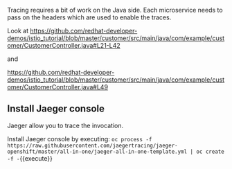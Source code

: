 Tracing requires a bit of work on the Java side. Each microservice needs to pass on the headers which are used to enable the traces.

Look at https://github.com/redhat-developer-demos/istio_tutorial/blob/master/customer/src/main/java/com/example/customer/CustomerController.java#L21-L42

and 

https://github.com/redhat-developer-demos/istio_tutorial/blob/master/customer/src/main/java/com/example/customer/CustomerController.java#L49

## Install Jaeger console

Jaeger allow you to trace the invocation.

Install Jaeger console by executing: `oc process -f https://raw.githubusercontent.com/jaegertracing/jaeger-openshift/master/all-in-one/jaeger-all-in-one-template.yml | oc create -f -`{{execute}}